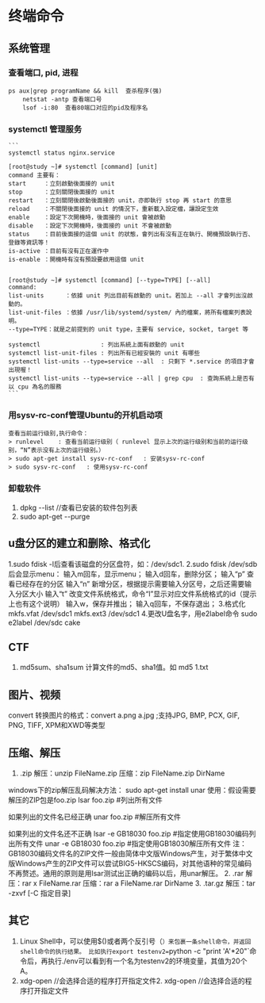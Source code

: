<head><meta charset="UTF-8"></head>

# 终端命令
## 系统管理
### 查看端口, pid, 进程
```
ps aux|grep programName && kill  查杀程序(强)
    netstat -antp 查看端口号
    lsof -i:80  查看80端口对应的pid及程序名
```
### systemctl 管理服务
    ```
    systemctl status nginx.service

    [root@study ~]# systemctl [command] [unit]
    command 主要有：
    start     ：立刻啟動後面接的 unit
    stop      ：立刻關閉後面接的 unit
    restart   ：立刻關閉後啟動後面接的 unit，亦即執行 stop 再 start 的意思
    reload    ：不關閉後面接的 unit 的情況下，重新載入設定檔，讓設定生效
    enable    ：設定下次開機時，後面接的 unit 會被啟動
    disable   ：設定下次開機時，後面接的 unit 不會被啟動
    status    ：目前後面接的這個 unit 的狀態，會列出有沒有正在執行、開機預設執行否、登錄等資訊等！
    is-active ：目前有沒有正在運作中
    is-enable ：開機時有沒有預設要啟用這個 unit


    [root@study ~]# systemctl [command] [--type=TYPE] [--all]
    command:
    list-units      ：依據 unit 列出目前有啟動的 unit。若加上 --all 才會列出沒啟動的。
    list-unit-files ：依據 /usr/lib/systemd/system/ 內的檔案，將所有檔案列表說明。
    --type=TYPE：就是之前提到的 unit type，主要有 service, socket, target 等

    systemctl                 : 列出系統上面有啟動的 unit
    systemctl list-unit-files : 列出所有已經安裝的 unit 有哪些
    systemctl list-units --type=service --all  : 只剩下 *.service 的項目才會出現喔！
    systemctl list-units --type=service --all | grep cpu  : 查詢系統上是否有以 cpu 為名的服務
    ```
### 用sysv-rc-conf管理Ubuntu的开机启动项
    查看当前运行级别,执行命令：
    > runlevel    : 查看当前运行级别（ runlevel 显示上次的运行级别和当前的运行级别，“N”表示没有上次的运行级别。）
    > sudo apt-get install sysv-rc-conf   : 安装sysv-rc-conf
    > sudo sysv-rc-conf   : 使用sysv-rc-conf
### 卸载软件
1. dpkg --list //查看已安装的软件包列表
2. sudo apt-get --purge <programname>

## u盘分区的建立和删除、格式化
1.sudo fdisk -l后查看该磁盘的分区盘符，如：/dev/sdc1.
2.sudo fdisk /dev/sdb 后会显示menu：
    输入m回车，显示menu；
    输入d回车，删除分区；
    输入“p” 查看已经存在的分区
    输入“n” 新增分区，根据提示需要输入分区号，之后还需要输入分区大小
    输入“t” 改变文件系统格式，命令“l”显示对应文件系统格式的id（提示上也有这个说明）
    输入w，保存并推出；
    输入q回车，不保存退出；
3.格式化
mkfs.vfat /dev/sdc1
mkfs.ext3 /dev/sdc1
4.更改U盘名字，用e2label命令
sudo e2label /dev/sdc cake

## CTF
1. md5sum、sha1sum 计算文件的md5、sha1值。如 md5 1.txt

## 图片、视频
convert  转换图片的格式：convert a.png a.jpg ;支持JPG, BMP, PCX, GIF, PNG, TIFF, XPM和XWD等类型

## 压缩、解压
1. .zip
解压：unzip FileName.zip
压缩：zip FileName.zip DirName

windows下的zip解压乱码解决方法：
  sudo apt-get install unar
  使用：假设需要解压的ZIP包是foo.zip
  lsar foo.zip #列出所有文件

  如果列出的文件名已经正确
  unar foo.zip #解压所有文件

  如果列出的文件名还不正确
  lsar -e GB18030 foo.zip #指定使用GB18030编码列出所有文件
  unar -e GB18030 foo.zip #指定使用GB18030解压所有文件
  注：GB18030编码文件名的ZIP文件一般由简体中文版Windows产生，对于繁体中文版Windows产生的ZIP文件可以尝试BIG5-HKSCS编码，对其他语种的常见编码不再赘述。通用的原则是用lsar测试出正确的编码以后，用unar解压。
2. .rar
解压：rar x FileName.rar
压缩：rar a FileName.rar DirName
3. .tar.gz
解压：tar -zxvf [-C 指定目录]


## 其它
1. Linux Shell中，可以使用$()或者两个反引号（`）来包裹一条shell命令，并返回shell命令的执行结果。
   比如执行export testenv2=`python -c "print 'A'*20"`命令后，再执行./env可以看到有一个名为testenv2的环境变量，其值为20个A。
2. xdg-open  //会选择合适的程序打开指定文件2. xdg-open  //会选择合适的程序打开指定文件

